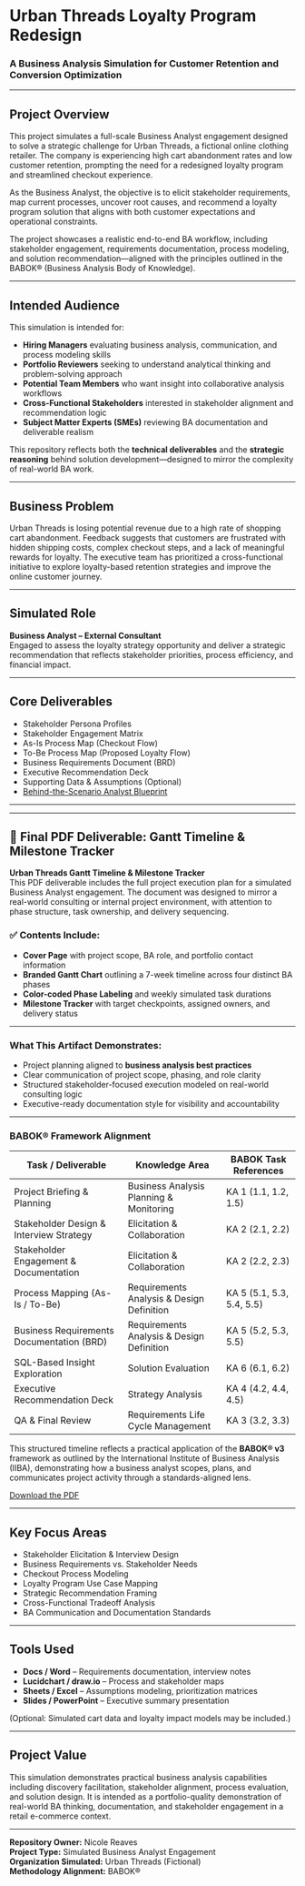 # Urban Threads Loyalty Program Redesign  
### A Business Analysis Simulation for Customer Retention and Conversion Optimization

---

## Project Overview

This project simulates a full-scale Business Analyst engagement designed to solve a strategic challenge for Urban Threads, a fictional online clothing retailer. The company is experiencing high cart abandonment rates and low customer retention, prompting the need for a redesigned loyalty program and streamlined checkout experience.

As the Business Analyst, the objective is to elicit stakeholder requirements, map current processes, uncover root causes, and recommend a loyalty program solution that aligns with both customer expectations and operational constraints.

The project showcases a realistic end-to-end BA workflow, including stakeholder engagement, requirements documentation, process modeling, and solution recommendation—aligned with the principles outlined in the BABOK® (Business Analysis Body of Knowledge).

---

## Intended Audience

This simulation is intended for:

- **Hiring Managers** evaluating business analysis, communication, and process modeling skills  
- **Portfolio Reviewers** seeking to understand analytical thinking and problem-solving approach  
- **Potential Team Members** who want insight into collaborative analysis workflows  
- **Cross-Functional Stakeholders** interested in stakeholder alignment and recommendation logic  
- **Subject Matter Experts (SMEs)** reviewing BA documentation and deliverable realism  

This repository reflects both the **technical deliverables** and the **strategic reasoning** behind solution development—designed to mirror the complexity of real-world BA work.

---

## Business Problem

Urban Threads is losing potential revenue due to a high rate of shopping cart abandonment. Feedback suggests that customers are frustrated with hidden shipping costs, complex checkout steps, and a lack of meaningful rewards for loyalty. The executive team has prioritized a cross-functional initiative to explore loyalty-based retention strategies and improve the online customer journey.

---

## Simulated Role

**Business Analyst – External Consultant**  
Engaged to assess the loyalty strategy opportunity and deliver a strategic recommendation that reflects stakeholder priorities, process efficiency, and financial impact.

---

## Core Deliverables

- Stakeholder Persona Profiles  
- Stakeholder Engagement Matrix  
- As-Is Process Map (Checkout Flow)  
- To-Be Process Map (Proposed Loyalty Flow)  
- Business Requirements Document (BRD)  
- Executive Recommendation Deck  
- Supporting Data & Assumptions (Optional)  
- [Behind-the-Scenario Analyst Blueprint](./_Behind_the_Scenario.md)

---

---

## 📄 Final PDF Deliverable: Gantt Timeline & Milestone Tracker

**Urban Threads Gantt Timeline & Milestone Tracker**  
This PDF deliverable includes the full project execution plan for a simulated Business Analyst engagement. The document was designed to mirror a real-world consulting or internal project environment, with attention to phase structure, task ownership, and delivery sequencing.

### ✅ Contents Include:
- **Cover Page** with project scope, BA role, and portfolio contact information  
- **Branded Gantt Chart** outlining a 7-week timeline across four distinct BA phases  
- **Color-coded Phase Labeling** and weekly simulated task durations  
- **Milestone Tracker** with target checkpoints, assigned owners, and delivery status  

---

### What This Artifact Demonstrates:
- Project planning aligned to **business analysis best practices**
- Clear communication of project scope, phasing, and role clarity  
- Structured stakeholder-focused execution modeled on real-world consulting logic  
- Executive-ready documentation style for visibility and accountability  

---

### BABOK® Framework Alignment

| Task / Deliverable                        | Knowledge Area                                  | BABOK Task References        |
|-------------------------------------------|--------------------------------------------------|------------------------------|
| Project Briefing & Planning               | Business Analysis Planning & Monitoring          | KA 1 (1.1, 1.2, 1.5)         |
| Stakeholder Design & Interview Strategy   | Elicitation & Collaboration                      | KA 2 (2.1, 2.2)              |
| Stakeholder Engagement & Documentation    | Elicitation & Collaboration                      | KA 2 (2.2, 2.3)              |
| Process Mapping (As-Is / To-Be)           | Requirements Analysis & Design Definition        | KA 5 (5.1, 5.3, 5.4, 5.5)    |
| Business Requirements Documentation (BRD) | Requirements Analysis & Design Definition        | KA 5 (5.2, 5.3, 5.5)         |
| SQL-Based Insight Exploration             | Solution Evaluation                              | KA 6 (6.1, 6.2)              |
| Executive Recommendation Deck             | Strategy Analysis                                 | KA 4 (4.2, 4.4, 4.5)         |
| QA & Final Review                         | Requirements Life Cycle Management               | KA 3 (3.2, 3.3)              |

This structured timeline reflects a practical application of the **BABOK® v3** framework as outlined by the International Institute of Business Analysis (IIBA), demonstrating how a business analyst scopes, plans, and communicates project activity through a standards-aligned lens.

[Download the PDF](./Documentation/Urban_Threads_BA_Project_Gantt_Timeline_NicoleReaves.pdf)

---

## Key Focus Areas

- Stakeholder Elicitation & Interview Design  
- Business Requirements vs. Stakeholder Needs  
- Checkout Process Modeling  
- Loyalty Program Use Case Mapping  
- Strategic Recommendation Framing  
- Cross-Functional Tradeoff Analysis  
- BA Communication and Documentation Standards  

---

## Tools Used

- **Docs / Word** – Requirements documentation, interview notes  
- **Lucidchart / draw.io** – Process and stakeholder maps  
- **Sheets / Excel** – Assumptions modeling, prioritization matrices  
- **Slides / PowerPoint** – Executive summary presentation  

(Optional: Simulated cart data and loyalty impact models may be included.)

---

## Project Value

This simulation demonstrates practical business analysis capabilities including discovery facilitation, stakeholder alignment, process evaluation, and solution design. It is intended as a portfolio-quality demonstration of real-world BA thinking, documentation, and stakeholder engagement in a retail e-commerce context.

---

**Repository Owner:** Nicole Reaves  
**Project Type:** Simulated Business Analyst Engagement  
**Organization Simulated:** Urban Threads (Fictional)  
**Methodology Alignment:** BABOK®  
